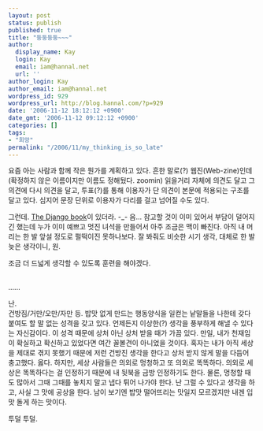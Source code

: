 ```yaml
---
layout: post
status: publish
published: true
title: "둥둥둥둥~~~"
author:
  display_name: Kay
  login: Kay
  email: iam@hannal.net
  url: ''
author_login: Kay
author_email: iam@hannal.net
wordpress_id: 929
wordpress_url: http://blog.hannal.com/?p=929
date: '2006-11-12 18:12:12 +0900'
date_gmt: '2006-11-12 09:12:12 +0900'
categories: []
tags:
- "희망"
permalink: "/2006/11/my_thinking_is_so_late"
---
```

<p>요즘 아는 사람과 함께 작은 뭔가를 계획하고 있다. 흔한 말로(?) 웹진(Web-zine)인데(확정하지 않은 이름이지만 이름도 정해뒀다. zoomin) 읽을거리 자체에 의견도 달고 그 의견에 다시 의견을 달고, 투표(?)를 통해 이용자가 단 의견이 본문에 적용되는 구조를 달고 있다. 심지어 문장 단위로 이용자가 다리를 걸고 넘어질 수도 있다.</p>
<p>그런데. <a href="http://www.djangobook.com">The Django book</a>이 있더라. -_- 음... 참고할 것이 이미 있어서 부담이 덜어지긴 했는데 누가 이미 예쁘고 멋진 녀석을 만들어서 아주 조금은 맥이 빠진다. 아직 내 머리는 한 발 앞설 정도로 펄떡이진 못하나보다. 잘 봐줘도 비슷한 시기 생각, 대체로 한 발 늦은 생각이니, 원.</p>
<p>조금 더 드넓게 생각할 수 있도록 훈련을 해야겠다.</p>
<p><!--more--><br />
......</p>
<p>난.<br />
건방짐/거만/오만/자만 등. 밥맛 없게 만드는 행동양식을 일컫는 낱말들을 나한테 갖다 붙여도 할 말 없는 성격을 갖고 있다. 언제든지 이상한(?) 생각을 풍부하게 해낼 수 있다는 자신감이다. 이 성격 때문에 상처 아닌 상처 받을 때가 가끔 있다. 만일, 내가 천재임이 확실하고 확신하고 있었다면 여간 꼴볼견이 아니었을 것이다. 혹자는 내가 아직 세상을 제대로 겪지 못했기 때문에 저런 건방진 생각을 한다고 상처 받지 않게 말을 다듬어 충고했다. 옳다. 하지만, 세상 사람들은 의외로 멍청하고 또 의외로 똑똑하다. 의외로 세상은 똑똑하다는 걸 인정하기 때문에 내 뒷북을 금방 인정하기도 한다. 물론, 멍청할 때도 많아서 그때 그때를 놓치지 말고 냅다 튀어 나가야 한다. 난 그럴 수 있다고 생각을 하고, 사실 그 맛에 공상을 한다. 남이 보기엔 밥맛 떨어뜨리는 맛일지 모르겠지만 내겐 입맛 돌게 하는 맛이다.</p>
<p>투덜 투덜.</p>
